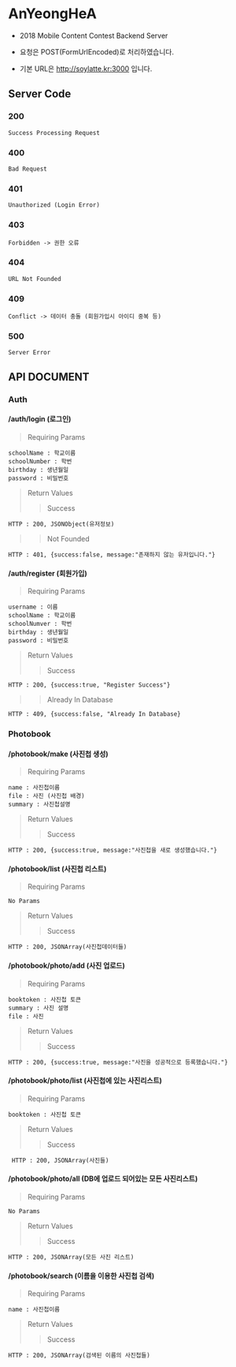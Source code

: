 # AnYeongHeA
* 2018 Mobile Content Contest Backend Server

* 요청은 POST(FormUrlEncoded)로 처리하였습니다.

* 기본 URL은 http://soylatte.kr:3000 입니다.

## Server Code
### 200

    Success Processing Request

### 400

    Bad Request

### 401

    Unauthorized (Login Error)

### 403

    Forbidden -> 권한 오류

### 404

    URL Not Founded

### 409

    Conflict -> 데이터 충돌 (회원가입시 아이디 중복 등)

### 500

    Server Error


## API DOCUMENT

### Auth

#### /auth/login (로그인)
>Requiring Params

    schoolName : 학교이름
    schoolNumber : 학번
    birthday : 생년월일
    password : 비밀번호

>Return Values
>>Success

    HTTP : 200, JSONObject(유저정보)

>>Not Founded

    HTTP : 401, {success:false, message:"존재하지 않는 유저입니다."}

#### /auth/register (회원가입)
>Requiring Params

    username : 이름
    schoolName : 학교이름
    schoolNumver : 학번
    birthday : 생년월일
    password : 비밀번호

>Return Values
>>Success

    HTTP : 200, {success:true, "Register Success"}

>>Already In Database

    HTTP : 409, {success:false, "Already In Database}

### Photobook

#### /photobook/make (사진첩 생성)
>Requiring Params

    name : 사진첩이름
    file : 사진 (사진첩 배경)
    summary : 사진첩설명
    
>Return Values
>>Success

    HTTP : 200, {success:true, message:"사진첩을 새로 생성했습니다."}
    
#### /photobook/list (사진첩 리스트)
>Requiring Params

    No Params
    
>Return Values
>>Success

    HTTP : 200, JSONArray(사진첩데이터들)
    
#### /photobook/photo/add (사진 업로드)
>Requiring Params

    booktoken : 사진첩 토큰
    summary : 사진 설명
    file : 사진
    
>Return Values
>>Success
    
    HTTP : 200, {success:true, message:"사진을 성공적으로 등록했습니다."}
   
#### /photobook/photo/list (사진첩에 있는 사진리스트)
>Requiring Params

    booktoken : 사진첩 토큰

>Return Values
>>Success
     
     HTTP : 200, JSONArray(사진들)
     
#### /photobook/photo/all (DB에 업로드 되어있는 모든 사진리스트)
>Requiring Params

    No Params
    
>Return Values
>>Success

    HTTP : 200, JSONArray(모든 사진 리스트)
    
#### /photobook/search (이름을 이용한 사진첩 검색)
>Requiring Params

    name : 사진첩이름
    
>Return Values
>>Success

    HTTP : 200, JSONArray(검색된 이름의 사진첩들)
  